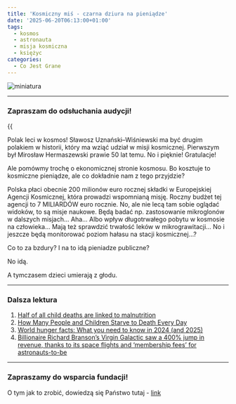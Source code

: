 ```yaml
---
title: 'Kosmiczny miś - czarna dziura na pieniądze'
date: '2025-06-20T06:13:00+01:00'
tags:
  - kosmos
  - astronauta
  - misja kosmiczna
  - księżyc
categories:
  - Co Jest Grane
---
```


![miniatura](/uploads/CJG_115.png)

---

### Zapraszam do odsłuchania audycji!

{{<audio src="audio/LONG CJG_115.mp3">}}

Polak leci w kosmos! Sławosz Uznański–Wiśniewski ma być drugim polakiem w historii, który ma wziąć udział w misji kosmicznej. Pierwszym był  Mirosław Hermaszewski prawie 50 lat temu. No i pięknie! Gratulacje!

Ale pomówmy trochę o ekonomicznej stronie kosmosu. Bo kosztuje to kosmiczne pieniądze, ale co dokładnie nam z tego przyjdzie? 

Polska płaci obecnie 200 milionów euro rocznej składki w Europejskiej Agencji Kosmicznej, która prowadzi wspomnianą misję. Roczny budżet tej agencji to 7 MILIARDÓW euro rocznie. No, ale nie lecą tam sobie oglądać widoków, to są misje naukowe. Będą badać np. zastosowanie mikroglonów w dalszych misjach... Aha... Albo wpływ długotrwałego pobytu w kosmosie na człowieka... Mają też sprawdzić trwałość leków w mikrograwitacji... No i jeszcze będą monitorować poziom hałasu na stacji kosmicznej...?   

Co to za bzdury? I na to idą pieniadze publiczne? 

No idą. 

A tymczasem dzieci umierają z głodu.

---

### Dalsza lektura

1. [Half of all child deaths are linked to malnutrition](https://ourworldindata.org/half-child-deaths-linked-malnutrition)
2. [How Many People and Children Starve to Death Every Day](https://sapa-usa.org/daily-hunger-deaths/)
3. [World hunger facts: What you need to know in 2024 (and 2025)](https://www.concern.net/news/world-hunger-facts-figures)
4. [Billionaire Richard Branson’s Virgin Galactic saw a 400% jump in revenue, thanks to its space flights and ‘membership fees’ for astronauts-to-be](https://fortune.com/europe/2023/08/02/billionaire-richard-bransons-virgin-galactic-400-revenue-jump-space-tourism/)

---

### Zapraszamy do wsparcia fundacji!

O tym jak to zrobić, dowiedzą się Państwo tutaj - [link](https://audycje.com.pl/posts/wsparcie/)